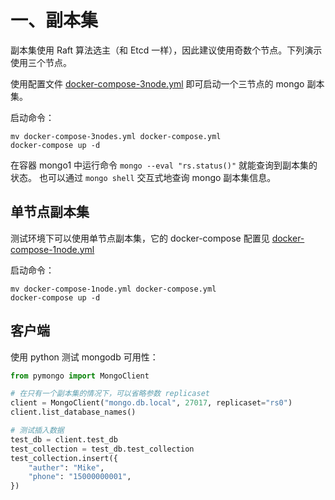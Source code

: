 # 一、副本集

副本集使用 Raft 算法选主（和 Etcd 一样），因此建议使用奇数个节点。下列演示使用三个节点。

使用配置文件 [docker-compose-3node.yml](./docker-compose-3node.yml) 即可启动一个三节点的 mongo 副本集。

启动命令：
```shell
mv docker-compose-3nodes.yml docker-compose.yml
docker-compose up -d
```

在容器 mongo1 中运行命令 `mongo --eval "rs.status()"` 就能查询到副本集的状态。
也可以通过 `mongo shell` 交互式地查询 mongo 副本集信息。

## 单节点副本集

测试环境下可以使用单节点副本集，它的 docker-compose 配置见 [docker-compose-1node.yml](./docker-compose-1node.yml)

启动命令：
```shell
mv docker-compose-1node.yml docker-compose.yml
docker-compose up -d
```

## 客户端

使用 python 测试 mongodb 可用性：

```python
from pymongo import MongoClient

# 在只有一个副本集的情况下，可以省略参数 replicaset
client = MongoClient("mongo.db.local", 27017, replicaset="rs0")
client.list_database_names()

# 测试插入数据
test_db = client.test_db
test_collection = test_db.test_collection
test_collection.insert({
    "auther": "Mike",
    "phone": "15000000001",
})
```